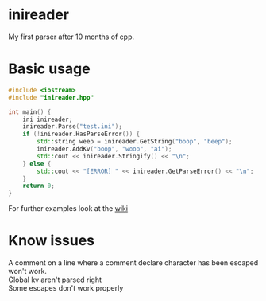 # inireader
My first parser after 10 months of cpp.

# Basic usage

```cpp
#include <iostream>
#include "inireader.hpp"

int main() {
    ini inireader;
    inireader.Parse("test.ini");
    if (!inireader.HasParseError()) {
        std::string weep = inireader.GetString("boop", "beep");
        inireader.AddKv("boop", "woop", "ai");
        std::cout << inireader.Stringify() << "\n";
    } else {
        std::cout << "[ERROR] " << inireader.GetParseError() << "\n";
    }
    return 0;
}
```
For further examples look at the [wiki](https://github.com/X-rays5/inireader/wiki)

# Know issues
A comment on a line where a comment declare character has been escaped won't work.  
Global kv aren't parsed right  
Some escapes don't work properly  
